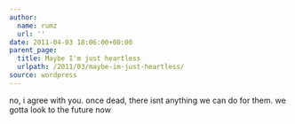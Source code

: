 ```yaml
---
author:
  name: rumz
  url: ''
date: 2011-04-03 18:06:00+00:00
parent_page:
  title: Maybe I'm just heartless
  urlpath: /2011/03/maybe-im-just-heartless/
source: wordpress
---
```


no, i agree with you. once dead, there isnt anything we can do for them. we gotta look to the future now
